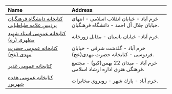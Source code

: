 | Name                                                                                                                                   | Address                                                                          |
|:---------------------------------------------------------------------------------------------------------------------------------------|:---------------------------------------------------------------------------------|
| [كتابخانه دانشگاه فرهنگیان پردیس علامه طباطبایی](https://lib.ir/fa/library/494/كتابخانه-دانشگاه-فرهنگیان-پردیس-علامه-طباطبایی/search/) | خرم آباد - خیابان انقلاب اسلامی - انتهای خیابان جلال آل احمد - دانشگاه فرهنگیان. |
| [كتابخانه عمومی استاد شهید مطهری (ره)](https://lib.ir/fa/library/258/كتابخانه-عمومی-استاد-شهید-مطهری-ره/search/)                       | خرم آباد- خیابان باستان - مقابل زورخانه.                                         |
| [كتابخانه عمومی حضرت مهدی (عج)](https://lib.ir/fa/library/247/كتابخانه-عمومی-حضرت-مهدی-عج/search/)                                     | خرم آباد - گلدشت شرقی - خیابان فردوسی - كتابخانه حضرت مهدی(عج).                  |
| [كتابخانه عمومی غدیر](https://lib.ir/fa/library/257/كتابخانه-عمومی-غدیر/search/)                                                       | خرم آباد - میدان 22 بهمن(كیو) - مجتمع فرهنگی هنری اداره ارشاد اسلامی.            |
| [كتابخانه عمومی هفده شهریور](https://lib.ir/fa/library/299/كتابخانه-عمومی-هفده-شهریور/search/)                                         | خرم آباد - پارك شهر - روبروي مخابرات.                                            |